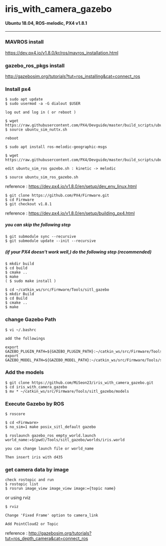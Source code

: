 # iris_with_camera_gazebo

#### Ubuntu 18.04, ROS-melodic, PX4 v1.8.1

* * *

### MAVROS install
https://dev.px4.io/v1.8.0/kr/ros/mavros_installation.html



### gazebo_ros_pkgs install
http://gazebosim.org/tutorials?tut=ros_installing&cat=connect_ros



### Install px4
```
$ sudo apt update
$ sudo usermod -a -G dialout $USER

log out and log in ( or reboot )

$ wget https://raw.githubusercontent.com/PX4/Devguide/master/build_scripts/ubuntu_sim_nuttx.sh 
$ source ubuntu_sim_nuttx.sh

reboot

$ sudo apt install ros-melodic-geographic-msgs

$ wget https://raw.githubusercontent.com/PX4/Devguide/master/build_scripts/ubuntu_sim_ros_gazebo.sh

edit ubuntu_sim_ros gazebo.sh : kinetic -> melodic

$ source ubuntu_sim_ros_gazebo.sh
```
reference : https://dev.px4.io/v1.8.0/en/setup/dev_env_linux.html


```
$ git clone https://github.com/PX4/Firmware.git
$ cd Firmware
$ git checkout v1.8.1
```
reference : https://dev.px4.io/v1.8.0/en/setup/building_px4.html


##### you can skip the following step
```
$ git submodule sync --recursive
$ git submodule update --init --recursive
```


##### (if your PX4 doesn't work well,) do the following step (recommended)
```
$ mkdir build
$ cd build
$ cmake ..
$ make
( $ sudo make install )
```

```
$ cd ~/catkin_ws/src/Firmware/Tools/sitl_gazebo
$ mkdir Build
$ cd Build
$ cmake ..
$ make
```


### change Gazebo Path
```
$ vi ~/.bashrc

add the followings

export GAZEBO_PLUGIN_PATH=${GAZEBO_PLUGIN_PATH}:~/catkin_ws/src/Firmware/Tools/sitl_gazebo/Build
export GAZEBO_MODEL_PATH=${GAZEBO_MODEL_PATH}:~/catkin_ws/src/Firmware/Tools/sitl_gazebo/models
```



### Add the models
```
$ git clone https://github.com/MiSeon23/iris_with_camera_gazebo.git
$ cd iris_with_camera_gazebo
$ mv * ~/catkin_ws/src/Firmware/Tools/sitl_gazebo/models
```



### Execute Gazebo by ROS
```
$ roscore

$ cd <Firmware>
$ no_sim=1 make posix_sitl_default gazebo

$ roslaunch gazebo_ros empty_world.launch world_name:=$(pwd)/Tools/sitl_gazebo/worlds/iris.world

you can change launch file or world_name

Then insert iris with d435
```


### get camera data by image
```
check rostopic and run
$ rostopic list
$ rosrun image_view image_view image:={topic name}
```
or using rviz
```
$ rviz

Change 'Fixed Frame' option to camera_link

Add PointCloud2 or Topic
```
reference : http://gazebosim.org/tutorials?tut=ros_depth_camera&cat=connect_ros 
